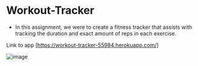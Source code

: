 # Workout-Tracker

* In this assignment, we were to create a fitness tracker that assists with tracking the duration and exact amount of reps in each exercise.

Link to app [https://workout-tracker-55984.herokuapp.com/]

![image](https://user-images.githubusercontent.com/84144642/139770936-0fa5a2ad-cef8-4e0a-a1c7-c179dea418b4.png)